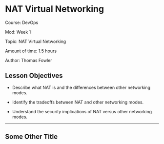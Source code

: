 # **NAT Virtual Networking**

Course: DevOps

Mod: Week 1

Topic: NAT Virtual Networking

Amount of time: 1.5 hours

Author: Thomas Fowler

## **Lesson Objectives**

* Describe what NAT is and the differences between other
networking modes.

* Identify the tradeoffs between NAT and other networking
modes.

* Understand the security implications of NAT versus
other networking modes.

--------------------------------------------

## **Some Other Title**

